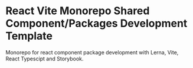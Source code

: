 # React Vite Monorepo Shared Component/Packages Development Template
Monorepo for react component package development with Lerna, Vite, React Typescipt and Storybook.
